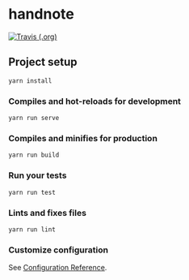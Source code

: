 # handnote

[![Travis (.org)](https://img.shields.io/travis/mutoe/handnote.svg?style=flat-square)](https://travis-ci.org/mutoe/handnote)

## Project setup
```
yarn install
```

### Compiles and hot-reloads for development
```
yarn run serve
```

### Compiles and minifies for production
```
yarn run build
```

### Run your tests
```
yarn run test
```

### Lints and fixes files
```
yarn run lint
```

### Customize configuration
See [Configuration Reference](https://cli.vuejs.org/config/).
